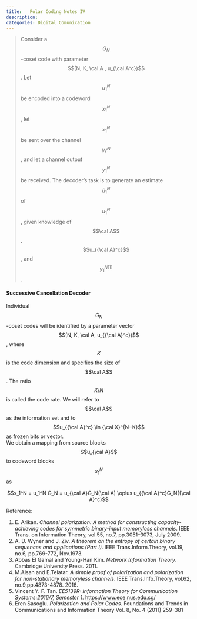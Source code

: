 ```yaml
---
title:   Polar Coding Notes IV
description: 
categories: Digital Comunication
---
```


>  Consider a $$G_N$$-coset code with parameter $$(N, K, \cal A , u_{\cal A^c})$$. Let $$u_1^N$$ be encoded into a codeword $$x_1^N$$, let $$x_1^N$$ be sent over the channel $$W^N$$, and let a channel output $$y_1^N$$ be received. The decoder’s task is to generate an estimate $$\hat u_1^N$$ of $$u_1^N$$, given knowledge of $$\cal A$$, $$u_{{\cal A}^c}$$, and $$y_1^N^[1]$$.  
#### **Successive Cancellation Decoder**    
Individual $$G_N$$-coset codes will be identified by a parameter vector $$(N, K, \cal A, u_{{\cal A}^c})$$, where $$K$$ is the code dimension and specifies the size of $$\cal A$$. The ratio $$K/N$$ is called the code rate. We will refer to $$\cal A$$ as the information set and to $$u_{{\cal A}^c} \in {\cal X}^{N−K}$$ as frozen bits or vector.  
We obtain a mapping from source blocks $$u_{\cal A}$$ to codeword blocks $$x_1^N$$ as  
<center>$$x_1^N = u_1^N G_N = u_{\cal A}G_N(\cal A) \oplus u_{{\cal A}^c}G_N({\cal A}^c)$$</center>  


Reference:  
1. E. Arikan. *Channel polarization: A method for constructing capacity-achieving codes for symmetric binary-input memoryless channels*. IEEE Trans. on Information Theory, vol.55, no.7, pp.3051–3073, July 2009.  
2. A. D. Wyner and J. Ziv. *A theorem on the entropy of certain binary sequences and applications (Part I)*. IEEE Trans.Inform.Theory, vol.19, no.6, pp.769-772, Nov.1973.  
3. Abbas El Gamal and Young-Han Kim. *Network Information Theory*. Cambridge University Press. 2011.  
4. M.Alsan and E.Telatar. *A simple proof of polarization and polarization for non-stationary memoryless channels*. IEEE Trans.Info.Theory, vol.62, no.9,pp.4873-4878. 2016.  
5. Vincent Y. F. Tan. *EE5139R: Information Theory for Communication Systems:2016/7, Semester 1*. https://www.ece.nus.edu.sg/  
6. Eren Sasoglu. *Polarization and Polar Codes*. Foundations and Trends in Communications and Information Theory Vol. 8, No. 4 (2011) 259–381  


